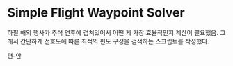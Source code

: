 # Simple Flight Waypoint Solver

하필 해외 행사가 추석 연휴에 겹쳐있어서 어떤 게 가장 효율적인지 계산이 필요했음.
그래서 간단하게 선호도에 따른 최적의 편도 구성을 검색하는 스크립트를 작성했다.

편-안
